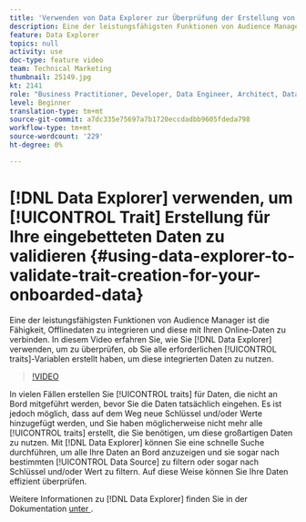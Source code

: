 ```yaml
---
title: 'Verwenden von Data Explorer zur Überprüfung der Erstellung von Eigenschaften für Ihre eingebetteten Daten '
description: Eine der leistungsfähigsten Funktionen von Audience Manager ist die Fähigkeit, Offlinedaten zu integrieren und diese mit Ihren Online-Daten zu verbinden. In diesem Video erfahren Sie, wie Sie mit Data Explorer überprüfen können, ob Sie alle erforderlichen Eigenschaften erstellt haben, um diese integrierten Daten zu nutzen.
feature: Data Explorer
topics: null
activity: use
doc-type: feature video
team: Technical Marketing
thumbnail: 25149.jpg
kt: 2141
role: "Business Practitioner, Developer, Data Engineer, Architect, Data Architect, Administrator, Leader"
level: Beginner
translation-type: tm+mt
source-git-commit: a7dc335e75697a7b1720eccdadbb9605fdeda798
workflow-type: tm+mt
source-wordcount: '229'
ht-degree: 0%

---
```



# [!DNL Data Explorer] verwenden, um [!UICONTROL Trait] Erstellung für Ihre eingebetteten Daten zu validieren {#using-data-explorer-to-validate-trait-creation-for-your-onboarded-data}

Eine der leistungsfähigsten Funktionen von Audience Manager ist die Fähigkeit, Offlinedaten zu integrieren und diese mit Ihren Online-Daten zu verbinden. In diesem Video erfahren Sie, wie Sie [!DNL Data Explorer] verwenden, um zu überprüfen, ob Sie alle erforderlichen [!UICONTROL traits]-Variablen erstellt haben, um diese integrierten Daten zu nutzen.

>[!VIDEO](https://video.tv.adobe.com/v/25149/?quality=12)

In vielen Fällen erstellen Sie [!UICONTROL traits] für Daten, die nicht an Bord mitgeführt werden, bevor Sie die Daten tatsächlich eingehen. Es ist jedoch möglich, dass auf dem Weg neue Schlüssel und/oder Werte hinzugefügt werden, und Sie haben möglicherweise nicht mehr alle [!UICONTROL traits] erstellt, die Sie benötigen, um diese großartigen Daten zu nutzen. Mit [!DNL Data Explorer] können Sie eine schnelle Suche durchführen, um alle Ihre Daten an Bord anzuzeigen und sie sogar nach bestimmten [!UICONTROL Data Source] zu filtern oder sogar nach Schlüssel und/oder Wert zu filtern. Auf diese Weise können Sie Ihre Daten effizient überprüfen.

Weitere Informationen zu [!DNL Data Explorer] finden Sie in der Dokumentation [unter ](https://experiencecloud.adobe.com/resources/help/en_US/aam/data-explorer.html).